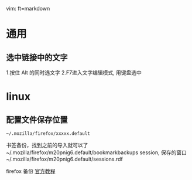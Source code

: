   vim: ft=markdown
# 通用

## 选中链接中的文字
1.按住 Alt 的同时选文字 
2.F7进入文字编辑模式, 用键盘选中

# linux

## 配置文件保存位置

    ~/.mozilla/firefox/xxxxx.default
书签备份，找到之前的导入就可以了
~/.mozilla/firefox/m20pnig6.default/bookmarkbackups
session, 保存的窗口
~/.mozilla/firefox/m20pnig6.default/sessions.rdf

firefox 备份 
[官方教程](http://support.mozilla.org/zh-CN/kb/%E7%AE%A1%E7%90%86%E7%94%A8%E6%88%B7%E9%85%8D%E7%BD%AE%E6%96%87%E4%BB%B6)  